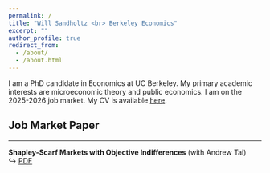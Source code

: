 ```yaml
---
permalink: /
title: "Will Sandholtz <br> Berkeley Economics"
excerpt: ""
author_profile: true
redirect_from: 
  - /about/
  - /about.html
---
```


I am a PhD candidate in Economics at UC Berkeley.  My primary academic interests are microeconomic theory and public economics.  I am on the 2025-2026 job market.  My CV is available [here](https://willsandholtz.github.io/files/whs_cv.pdf).

## Job Market Paper
---
**Shapley-Scarf Markets with Objective Indifferences** (with Andrew Tai)  
&#x21AA; [PDF](https://willsandholtz.github.io/research/sandholtztai_shapleyscarf.pdf) 
